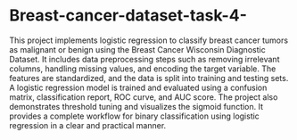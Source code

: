 # Breast-cancer-dataset-task-4-
This project implements logistic regression to classify breast cancer tumors as malignant or benign using the Breast Cancer Wisconsin Diagnostic Dataset. It includes data preprocessing steps such as removing irrelevant columns, handling missing values, and encoding the target variable. The features are standardized, and the data is split into training and testing sets. A logistic regression model is trained and evaluated using a confusion matrix, classification report, ROC curve, and AUC score. The project also demonstrates threshold tuning and visualizes the sigmoid function. It provides a complete workflow for binary classification using logistic regression in a clear and practical manner.
